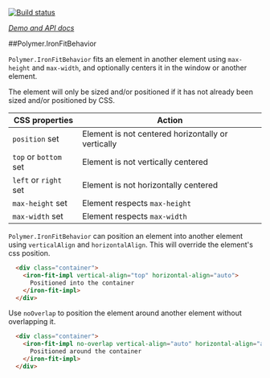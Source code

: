 
<!---

This README is automatically generated from the comments in these files:
iron-fit-behavior.html

Edit those files, and our readme bot will duplicate them over here!
Edit this file, and the bot will squash your changes :)

The bot does some handling of markdown. Please file a bug if it does the wrong
thing! https://github.com/PolymerLabs/tedium/issues

-->

[![Build status](https://travis-ci.org/PolymerElements/iron-fit-behavior.svg?branch=master)](https://travis-ci.org/PolymerElements/iron-fit-behavior)

_[Demo and API docs](https://elements.polymer-project.org/elements/iron-fit-behavior)_


##Polymer.IronFitBehavior

`Polymer.IronFitBehavior` fits an element in another element using `max-height` and `max-width`, and
optionally centers it in the window or another element.

The element will only be sized and/or positioned if it has not already been sized and/or positioned
by CSS.

| CSS properties | Action |
| --- | --- |
| `position` set | Element is not centered horizontally or vertically |
| `top` or `bottom` set | Element is not vertically centered |
| `left` or `right` set | Element is not horizontally centered |
| `max-height` set | Element respects `max-height` |
| `max-width` set | Element respects `max-width` |

`Polymer.IronFitBehavior` can position an element into another element using
`verticalAlign` and `horizontalAlign`. This will override the element's css position.

```html
  <div class="container">
    <iron-fit-impl vertical-align="top" horizontal-align="auto">
      Positioned into the container
    </iron-fit-impl>
  </div>
```

Use `noOverlap` to position the element around another element without overlapping it.

```html
  <div class="container">
    <iron-fit-impl no-overlap vertical-align="auto" horizontal-align="auto">
      Positioned around the container
    </iron-fit-impl>
  </div>
```


